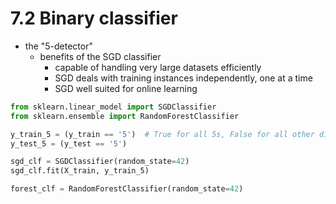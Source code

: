 # 7.2 Binary classifier

- the "$5$-detector"
  - benefits of the SGD classifier
    - capable of handling very large datasets efficiently
    - SGD deals with training instances independently, one at a time
    - SGD well suited for online learning

```python
from sklearn.linear_model import SGDClassifier
from sklearn.ensemble import RandomForestClassifier

y_train_5 = (y_train == '5')  # True for all 5s, False for all other digits
y_test_5 = (y_test == '5')

sgd_clf = SGDClassifier(random_state=42)
sgd_clf.fit(X_train, y_train_5)

forest_clf = RandomForestClassifier(random_state=42)
```
